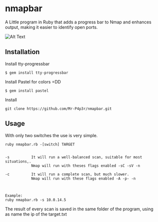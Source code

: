 # nmapbar
A Little program in Ruby that adds a progress bar to Nmap and enhances output, making it easier to identify open ports. 

![Alt Text](https://s3.gifyu.com/images/nmapbar.gif)



## Installation

Install tty-progressbar

```$ gem install tty-progressbar```


Install Pastel for colors =DD

```$ gem install pastel```


Install 

```git clone https://github.com/Mr-P4p3r/nmapbar.git```

## Usage

With only two switches the use is very simple.

``` 
ruby nmapbar.rb -[switch] TARGET


-s          It will run a well-balanced scan, suitable for most situations,. 
            Nmap will run with theses flags enabled -sC -sV -n

-c          It will run a complete scan, but much slower. 
            Nmap will run with these flags enabled -A -p- -n
            


Example:
ruby nmapbar.rb -s 10.0.14.5

```
The result of every scan is saved in the same folder of the program, using as name the ip of the target.txt


